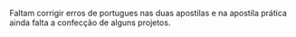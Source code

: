Faltam corrigir erros de portugues nas duas apostilas e na apostila prática ainda falta a confecção de alguns projetos. 
